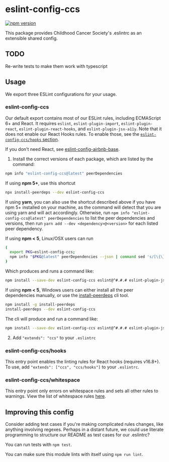 # eslint-config-ccs

[![npm version](https://badge.fury.io/js/eslint-config-ccs.svg)](https://badge.fury.io/js/eslint-config-ccs)

This package provides Childhood Cancer Society's .eslintrc as an extensible shared config.

## TODO

Re-write tests to make them work with typescript

## Usage

We export three ESLint configurations for your usage.

### eslint-config-ccs

Our default export contains most of our ESLint rules, including ECMAScript 6+ and React. It requires `eslint`, `eslint-plugin-import`, `eslint-plugin-react`, `eslint-plugin-react-hooks`, and `eslint-plugin-jsx-a11y`. Note that it does not enable our React Hooks rules. To enable those, see the [`eslint-config-ccs/hooks` section](#eslint-config-ccshooks).

If you don't need React, see [eslint-config-airbnb-base](https://npmjs.com/eslint-config-airbnb-base).

1. Install the correct versions of each package, which are listed by the command:

  ```sh
  npm info "eslint-config-ccs@latest" peerDependencies
  ```

  If using **npm 5+**, use this shortcut

  ```sh
  npx install-peerdeps --dev eslint-config-ccs
  ```

  If using **yarn**, you can also use the shortcut described above if you have npm 5+ installed on your machine, as the command will detect that you are using yarn and will act accordingly.
  Otherwise, run `npm info "eslint-config-ccs@latest" peerDependencies` to list the peer dependencies and versions, then run `yarn add --dev <dependency>@<version>` for each listed peer dependency.

  If using **npm < 5**, Linux/OSX users can run

  ```sh
  (
    export PKG=eslint-config-ccs;
    npm info "$PKG@latest" peerDependencies --json | command sed 's/[\{\},]//g ; s/: /@/g' | xargs npm install --save-dev "$PKG@latest"
  )
  ```

  Which produces and runs a command like:

  ```sh
  npm install --save-dev eslint-config-ccs eslint@^#.#.# eslint-plugin-jsx-a11y@^#.#.# eslint-plugin-import@^#.#.# eslint-plugin-react@^#.#.# eslint-plugin-react-hooks@^#.#.#
  ```

  If using **npm < 5**, Windows users can either install all the peer dependencies manually, or use the [install-peerdeps](https://github.com/nathanhleung/install-peerdeps) cli tool.

  ```sh
  npm install -g install-peerdeps
  install-peerdeps --dev eslint-config-ccs
  ```
  The cli will produce and run a command like:

  ```sh
  npm install --save-dev eslint-config-ccs eslint@^#.#.# eslint-plugin-jsx-a11y@^#.#.# eslint-plugin-import@^#.#.# eslint-plugin-react@^#.#.# eslint-plugin-react-hooks@^#.#.#
  ```

2. Add `"extends": "ccs"` to your `.eslintrc`

### eslint-config-ccs/hooks

This entry point enables the linting rules for React hooks (requires v16.8+). To use, add `"extends": ["ccs", "ccs/hooks"]` to your `.eslintrc`.

### eslint-config-ccs/whitespace

This entry point only errors on whitespace rules and sets all other rules to warnings. View the list of whitespace rules [here](https://github.com/ChildhoodCancerSociety/ecmascript/blob/master/packages/eslint-config-ccs/whitespace.js).

## Improving this config

Consider adding test cases if you're making complicated rules changes, like anything involving regexes. Perhaps in a distant future, we could use literate programming to structure our README as test cases for our .eslintrc?

You can run tests with `npm test`.

You can make sure this module lints with itself using `npm run lint`.
